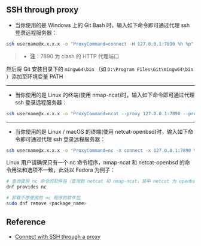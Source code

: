 ## SSH through proxy

* 当你使用的是 Windows 上的 Git Bash 时，输入如下命令即可通过代理 ssh 登录远程服务器：

```bash
ssh username@x.x.x.x -o "ProxyCommand=connect -H 127.0.0.1:7890 %h %p"
```

> * **注**：7890 为 clash 的 HTTP 代理端口

然后将 Git 安装目录下的 `mingw64\bin` （如 `D:\Program Files\Git\mingw64\bin` ）添加至环境变量 PATH

---

* 当你使用的是 Linux 的终端(使用 nmap-ncat)时，输入如下命令即可通过代理 ssh 登录远程服务器：

```bash
ssh username@x.x.x.x -o "ProxyCommand=ncat --proxy 127.0.0.1:7890 --proxy-type http %h %p"
```

---

* 当你使用的是 Linux / macOS 的终端(使用 netcat-openbsd)时，输入如下命令即可通过代理 ssh 登录远程服务器：

```bash
ssh username@x.x.x.x -o "ProxyCommand=nc -X connect -x 127.0.0.1:7890 %h %p"
```

Linux 用户请确保只有一个 nc 命令程序，nmap-ncat 和 netcat-openbsd 的命令用法和选项不一致，此处以 Fedora 为例子：

```bash
# 查询提供 nc 命令的软件包（查询到 netcat 和 nmap-ncat，其中 netcat 为 openbsd 的版本，nmap-ncat 也提供 nc 程序）
dnf provides nc

# 卸载不想使用的 nc 程序的软件包
sudo dnf remove <package_name>
```

## Reference

* [Connect with SSH through a proxy](https://stackoverflow.com/questions/19161960/connect-with-ssh-through-a-proxy)
